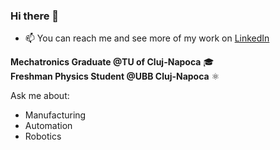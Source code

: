 ### Hi there 👋

- 📫 You can reach me and see more of my work on [LinkedIn](https://www.linkedin.com/in/hansjohrend/)

**Mechatronics Graduate @TU of Cluj-Napoca** 🎓 <br>
**Freshman Physics Student @UBB Cluj-Napoca** ⚛️ <br>

Ask me about:

- Manufacturing
- Automation
- Robotics

